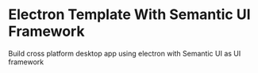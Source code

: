 # Electron Template With Semantic UI Framework
Build cross platform desktop app using electron with Semantic UI as UI framework
